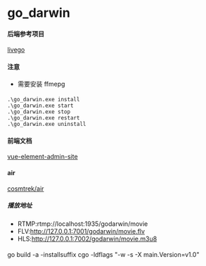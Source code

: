 # go_darwin

#### 后端参考项目
[livego](https://github.com/gwuhaolin/livego)

#### 注意
- 需要安装 ffmepg

####
```shell script
.\go_darwin.exe install
.\go_darwin.exe start
.\go_darwin.exe stop
.\go_darwin.exe restart
.\go_darwin.exe uninstall
```

#### 前端文档
[vue-element-admin-site](https://panjiachen.github.io/vue-element-admin-site/guide)

#### air
[cosmtrek/air](https://github.com/cosmtrek/air)

##### 播放地址
- RTMP:rtmp://localhost:1935/godarwin/movie
- FLV:http://127.0.0.1:7001/godarwin/movie.flv
- HLS:http://127.0.0.1:7002/godarwin/movie.m3u8

####
go build -a -installsuffix cgo -ldflags "-w -s -X main.Version=v1.0"
